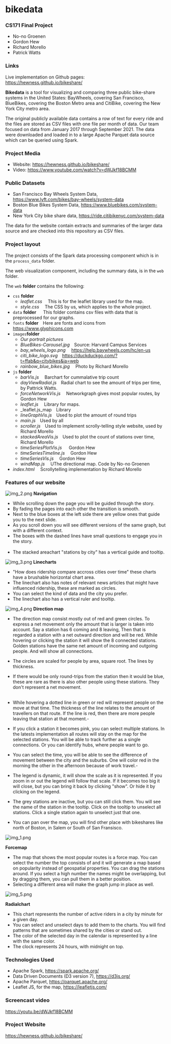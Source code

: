 # bikedata

### CS171 Final Project
* No-no Groenen
* Gordon Hew
* Richard Morello
* Patrick Watts

### Links

Live implementation on Github pages:<br>
https://hewness.github.io/bikeshare/

**Bikedata** is a tool for visualizing and comparing three public bike-share systems in the United States: 
BayWheels, covering San Francisco, BlueBikes, covering the Boston Metro area and CitiBike, covering the New 
York City metro area.   

The original publicly available data contains a row of text for every ride and the files are stored as CSV files 
with one file per month of data.  Our team focused on data from January 2017 through September 2021.  The data were 
downloaded and loaded in to a large Apache Parquet data source which can be queried using Spark. 

### Project Media
* Website: https://hewness.github.io/bikeshare/
* Video: https://www.youtube.com/watch?v=dWJkf18BCMM

### Public Datasets
* San Francisco Bay Wheels System Data, https://www.lyft.com/bikes/bay-wheels/system-data
* Boston Blue Bikes System Data, https://www.bluebikes.com/system-data
* New York City bike share data, https://ride.citibikenyc.com/system-data

The data for the website contain extracts and summaries of the larger data source and are checked into this 
repository as CSV files.   

### Project layout

The project consists of the Spark data processing component which is in the `process_data` folder.

The web visualization component, including the summary data, is in the `web` folder.

The `web` **folder** contains the following:
* `css` **folder**
  * _leaflet.css_  &emsp;This is for the leaflet library used for the map.
  * _style.css_  &emsp;The CSS by us, which applies to the whole project.
* `data` **folder** &emsp; This folder contains csv files with data that is preprocessed for our graphs.
* `fonts` **folder**&emsp;Here are fonts and icons from https://www.glyphicons.com
* `images`**folder**
  * _Our portrait pictures_ 
  * _BlueBikes-Carousel.jpg_&emsp;Source: Harvard Campus Services
  * _bay_wheels_logo.png_ &emsp;https://help.baywheels.com/hc/en-us
  * _citi_bike_logo.svg_&emsp;https://duckduckgo.com/?t=ffab&q=citybikes&ia=web
  * _rainbow_blue_bikes.jpg_&emsp;  Photo by Richard Morello
* `js` **folder**
  * _barVis.js_ &emsp;Barchart for cummalative trip count
  * _dayViewRadial.js_&emsp;Radial chart to see the amount of trips per time, by Pattrick Watts.
  * _forceNetworkVis.js_&emsp;  Networkgraph gives most popular routes, by Gordon Hew
  * _leaflet.js_ &emsp;Library for maps.
  * _leaflet.js_map&emsp;Library
  * _lineGraphVis.js_&emsp;Used to plot the amount of round trips
  * _main.js_&emsp;Used by all
  * _scroller.js_&emsp;Used to implement scrolly-telling style website, used by Richard Morello
  * _stackedAreaVis.js_&emsp;Used to plot the count of stations over time, Richard Morello
  * _timeSeriesPlotVis.js_ &emsp; Gordon Hew
  * _timeSeriesTimeline.js_&emsp; Gordon Hew
  * _timeSeriesVis.js_&emsp; Gordon Hew
  * _windMap.js_ &emsp;UThe directional map. Code by No-no Groenen
* _index.html_ &emsp;Scrollytelling implementation by Richard Morello

### Features of our website
![img_2.png](screenshots/img_2.png)
**Navigation**
- While scrolling down the page you will be guided through the story.
- By fading the pages into each other the transition is smooth.
- Next to the blue boxes at the left side there are yellow ones that guide you to the next slide.
- As you scroll down you will see different versions of the same graph, but with a different context.
- The boxes with the dashed lines have small questions to engage you in the story.
<br><br>
- The stacked areachart "stations by city" has a vertical guide and tooltip. 

![img_3.png](screenshots/img_3.png)
**Linecharts**
- "How does ridership compare accross cities over time" these charts have a brushable horizontal chart area.
- The linechart also has notes of relevant news articles that might have influenced ridership, these are marked as circles.
- You can select the kind of data and the city you prefer.
- The linechart also has a vertical ruler and tooltip.

![img_4.png](screenshots/img_4.png)
**Direction map**
- The direction map consist mostly out of red and green circles. To express a net movement
only the amount that is larger is taken into account. Say a station has 6 coming and 8 leaving,
Then that is regarded a station with a net outward direction and will be red. While hovering or clicking the station 
it will show the 8 connected stations. Golden stations have the same net amount of incoming 
and outgoing people. And will show all connections.
- The circles are scaled for people by area, square root. The lines by thickness.
- If there would be only round-trips from the station then it would be blue, these are rare
as there is also other people using these stations. They don't represent a net movement.
<br><br>
- While hovering a dotted line in green or red will represent people on the move at that time.
The thickness of the line relates to the amount of travellers on that route. If the line
is red, then there are more people leaving that station at that moment.- 
- If you click a station it becomes pink, you can select multiple stations. In the latests implementation
all routes will stay on the map for the selected stations. You will be able to track further
as a single connections. Or you can identify hubs, where people want to go.

- You can select the time, you will be able to see the difference of movement between the city 
and the suburbs. One will color red in the morning the other in the afternoon because of
work travel.- 
- The legend is dynamic, it will show the scale as it is represented. If you zoom in or out
the legend will follow that scale. If it becomes too big it will close, but you can bring it
back by clicking "show". Or hide it by clicking on the legend.
- The grey stations are inactive, but you can still click them. You will see the name of the 
station in the tooltip. Click on the tooltip to unselect all stations. Click a single station again
to unselect just that one.
- You can pan over the map, you will find other place with bikeshares like north of Boston,
in Salem or South of San Fransisco.

![img_1.png](screenshots/img_1.png)

**Forcemap**

- The map that shows the most popular routes is a force map. You can select the number the top consists 
of and it will generate a map based on popularity instead of geospatial properties.
You can drag the stations around. If you select a high number the names might be overlapping, but by dragging
them, you can pull them in a better position.
- Selecting a different area will make the graph jump in place as well.

![img_5.png](screenshots/img_5.png)

**Radialchart**

- This chart represents the number of active riders in a city by minute for a given day. 
- You can select and unselect days to add them to the charts. You will find patterns that are sometimes shared 
by the cities or stand out.
- The color of the selected day in the calendar is represented by a line with the same color.
- The clock represents 24 hours, with midnight on top.


### Technologies Used

* Apache Spark, https://spark.apache.org/
* Data Driven Documents (D3 version 7), https://d3js.org/
* Apache Parquet, https://parquet.apache.org/
* Leaflet JS, for the map, https://leafletjs.com/

### Screencast video

https://youtu.be/dWJkf18BCMM

### Project Website

https://hewness.github.io/bikeshare/
